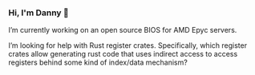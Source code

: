### Hi, I'm Danny 👋

I’m currently working on an open source BIOS for AMD Epyc servers.

I’m looking for help with Rust register crates.  Specifically, which register crates allow generating rust code that uses indirect access to access registers behind some kind of index/data mechanism?

